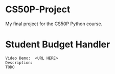 # CS50P-Project
My final project for the CS50P Python course.
# Student Budget Handler
    Video Demo:  <URL HERE>
    Description:
    TODO
